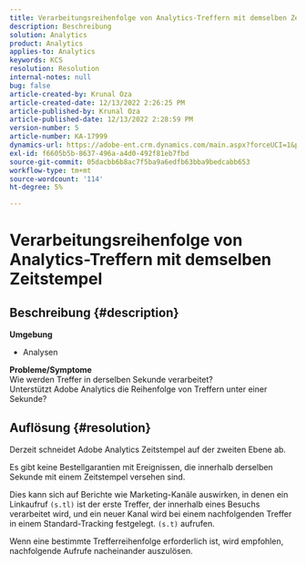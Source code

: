 ```yaml
---
title: Verarbeitungsreihenfolge von Analytics-Treffern mit demselben Zeitstempel
description: Beschreibung
solution: Analytics
product: Analytics
applies-to: Analytics
keywords: KCS
resolution: Resolution
internal-notes: null
bug: false
article-created-by: Krunal Oza
article-created-date: 12/13/2022 2:26:25 PM
article-published-by: Krunal Oza
article-published-date: 12/13/2022 2:28:59 PM
version-number: 5
article-number: KA-17999
dynamics-url: https://adobe-ent.crm.dynamics.com/main.aspx?forceUCI=1&pagetype=entityrecord&etn=knowledgearticle&id=c59aec1b-f27a-ed11-81ac-6045bd006b3d
exl-id: f6605b5b-8637-496a-a4d0-492f81eb7fbd
source-git-commit: 05dacbb6b8ac7f5ba9a6edfb63bba9bedcabb653
workflow-type: tm+mt
source-wordcount: '114'
ht-degree: 5%

---
```


# Verarbeitungsreihenfolge von Analytics-Treffern mit demselben Zeitstempel

## Beschreibung {#description}

<b>Umgebung</b>
- Analysen



<b>Probleme/Symptome</b><br>Wie werden Treffer in derselben Sekunde verarbeitet?<br>Unterstützt Adobe Analytics die Reihenfolge von Treffern unter einer Sekunde?

## Auflösung {#resolution}


Derzeit schneidet Adobe Analytics Zeitstempel auf der zweiten Ebene ab.

Es gibt keine Bestellgarantien mit Ereignissen, die innerhalb derselben Sekunde mit einem Zeitstempel versehen sind.

Dies kann sich auf Berichte wie Marketing-Kanäle auswirken, in denen ein Linkaufruf `(s.tl)` ist der erste Treffer, der innerhalb eines Besuchs verarbeitet wird, und ein neuer Kanal wird bei einem nachfolgenden Treffer in einem Standard-Tracking festgelegt. `(s.t)` aufrufen.

Wenn eine bestimmte Trefferreihenfolge erforderlich ist, wird empfohlen, nachfolgende Aufrufe nacheinander auszulösen.
